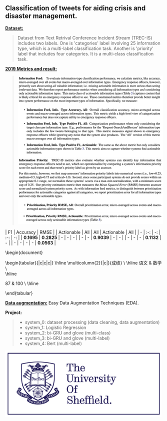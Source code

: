 
## Classification of tweets for aiding crisis and disaster management.

**[Dataset:](http://dcs.gla.ac.uk/~richardm/TREC_IS/2020/data.html)** 
>Dataset from Text Retrival Conference Incident Stream (TREC-IS) includes two labels. One is 'categories' label involving 25 information type, which is a multi-label classification task. Another is 'priority' label that includes four categories. It is a multi-class classification task.

**[2019 Metrics and result:](http://dcs.gla.ac.uk/~richardm/TREC_IS/2020/ISCRAM_2020_TREC_IS.pdf)** 
> <img src="image/metrics_1.png" width="500">
> <img src="image/metrics_2.png" width="500">
> <img src="image/metrics_3.png" width="500">

| F1 | Accuracy | RMSE |
| Actionable | All | All | Actionable | All |
| - | :-: | -: | :-: | -: | 
| **0.1695** | **0.2825** | - | - | - |
| - | - | **0.9039** | - | - |
| - | - | - | **0.1132** | - |
| - | - | - | - | **0.0563** |

\begin{document}

\begin{tabular}{|c|c|c|}
\hline
\multicolumn{2}{|c|}{成绩}  \\ \hline
语文  &   数学  \\   
\hline

87    & 100  \\
\hline

\end{tabular}


**[Data augmentation:](https://github.com/jasonwei20/eda_nlp)** Easy Data Augmentation Techniques (EDA).

**Project:**
>* system_0: dataset processing (data cleaning, data augmentation)
>* system_1: Logistic Regression
>* system_2: bi-GRU and glove (multi-class)
>* system_3: bi-GRU and glove (multi-label)
>* system_4: Bert (multi-label)

<img src="image/sheffield.png" width="500">
